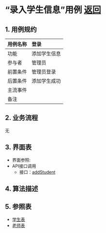 # “录入学生信息”用例 [返回](../README.md)

## 1. 用例规约

|用例名称|登录|
|-------|:-------------|
|功能|添加学生信息|
|参与者|管理员|
|前置条件| 管理员登录|
|后置条件|添加学生成功|
|主流事件| |
|备注| |

## 2. 业务流程
无

## 3. 界面表
- 界面参照: 
- API接口调用
    - 接口：[addStudent](../接口/addStudent.md)
    
## 4. 算法描述 

    
## 5. 参照表

- [学生表](../数据库表/数据库表.md/#学生表)
- [老师表](../数据库表/数据库表.md/#老师表)
